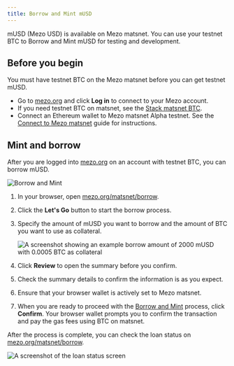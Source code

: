 ```yaml
---
title: Borrow and Mint mUSD
---
```


mUSD (Mezo USD) is available on Mezo matsnet. You can use your testnet BTC to Borrow and Mint mUSD for testing and development.

## Before you begin

You must have testnet BTC on the Mezo matsnet before you can get testnet mUSD.

- Go to [mezo.org](https://mezo.org/) and click **Log in** to connect to your Mezo account.
- If you need testnet BTC on matsnet, see the [Stack matsnet BTC](/docs/users/getting-started/mezo-matsnet-alpha-testnet/stack-matsnet-btc).
- Connect an Ethereum wallet to Mezo matsnet Alpha testnet. See the [Connect to Mezo matsnet](/docs/users/getting-started/mezo-matsnet-alpha-testnet/connect-to-mezo-matsnet#connect-your-browser-wallet) guide for instructions.

## Mint and borrow

After you are logged into [mezo.org](https://mezo.org/) on an account with testnet BTC, you can borrow mUSD.

![Borrow and Mint](/docs/images/musd/musd-borrow-process.avif)

1. In your browser, open [mezo.org/matsnet/borrow](https://mezo.org/matsnet/borrow).

1. Click the **Let's Go** button to start the borrow process. 

1. Specify the amount of mUSD you want to borrow and the amount of BTC you want to use as collateral.

    ![A screenshot showing an example borrow amount of 2000 mUSD with 0.0005 BTC as collateral](/docs/images/musd/musd-borrow-amounts.avif)

1. Click **Review** to open the summary before you confirm.

1. Check the summary details to confirm the information is as you expect.

1. Ensure that your browser wallet is actively set to Mezo matsnet.

1. When you are ready to proceed with the [Borrow and Mint](./mint-musd.md) process, click **Confirm**. Your browser wallet prompts you to confirm the transaction and pay the gas fees using BTC on matsnet.

After the process is complete, you can check the loan status on [mezo.org/matsnet/borrow](https://mezo.org/matsnet/borrow).

![A screenshot of the loan status screen](/docs/images/musd/musd-loan-status.avif)